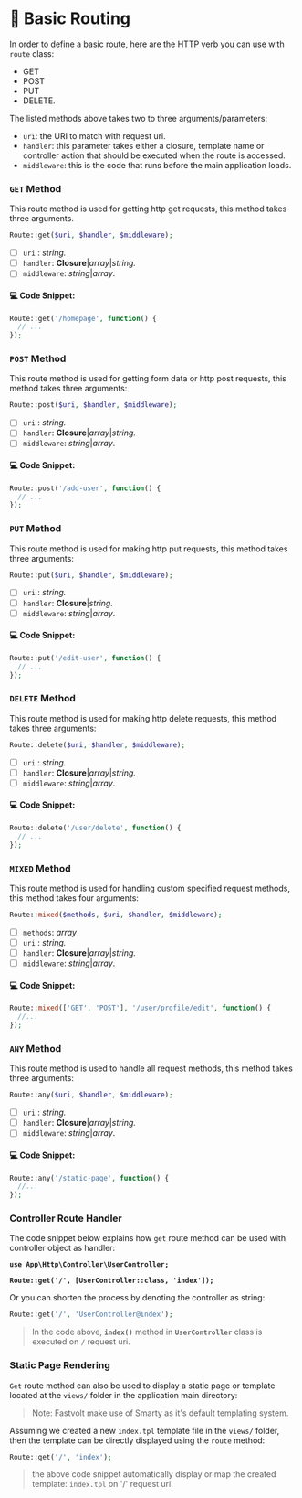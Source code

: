 # 🏁 Basic Routing

In order to define a basic route, here are the HTTP verb you can use with `route` class:

* GET
* POST
* PUT
* DELETE.

The listed methods above takes two to three arguments/parameters:

* `uri`: the URI to match with request uri.
* `handler`: this parameter takes either a closure, template name or controller action that should be executed when the route is accessed.
* `middleware`: this is the code that runs before the main application loads.



### `GET` Method

This route method is used for getting http get requests, this method takes three arguments.

```php
Route::get($uri, $handler, $middleware);
```

* [ ] `uri` : _string._
* [ ] `handler`:  **Closure**|_array_|_string._
* [ ] `middleware`: _string_|_array_.

#### :computer: Code Snippet:

```php
Route::get('/homepage', function() {
  // ...
});
```



### &#x20;`POST` Method

This route method is used for getting form data or http post requests, this method takes three arguments:

```php
Route::post($uri, $handler, $middleware);
```

* [ ] `uri` : _string._
* [ ] `handler`:  **Closure**|_array_|_string._
* [ ] `middleware`: _string_|_array_.

#### :computer: Code Snippet:

```php
Route::post('/add-user', function() {
  // ...
});
```



### &#x20;`PUT` Method

This route method is used for making http put requests, this method takes three arguments:

```php
Route::put($uri, $handler, $middleware);
```

* [ ] `uri` : _string._
* [ ] `handler`:  **Closure**|_string._
* [ ] `middleware`: _string_|_array_.

#### :computer: Code Snippet:

```php
Route::put('/edit-user', function() {
  // ...
});
```



### `DELETE` Method

This route method is used for making http delete requests, this method takes three arguments:

```php
Route::delete($uri, $handler, $middleware);
```

* [ ] `uri` : _string._
* [ ] `handler`:  **Closure**|_array_|_string._
* [ ] `middleware`: _string_|_array_.

#### :computer: Code Snippet:

```php
Route::delete('/user/delete', function() {
  // ...
});
```

### `MIXED` Method

This route method is used for handling custom specified request methods, this method takes four arguments:

```php
Route::mixed($methods, $uri, $handler, $middleware);
```

* [ ] `methods`: _array_
* [ ] `uri` : _string._
* [ ] `handler`:  **Closure**|_array_|_string._
* [ ] `middleware`: _string_|_array_.

#### :computer: Code Snippet:

```php
Route::mixed(['GET', 'POST'], '/user/profile/edit', function() {
  //...
});
```



### `ANY` Method

This route method is used to handle all request methods, this method takes three arguments:

```php
Route::any($uri, $handler, $middleware);
```

* [ ] `uri` : _string._
* [ ] `handler`:  **Closure**|_array_|_string._
* [ ] `middleware`: _string_|_array_.

#### :computer: Code Snippet:

```php
Route::any('/static-page', function() {
  //...
});
```



### Controller Route Handler

The code snippet below explains how `get` route method can be used with controller object as handler:

<pre class="language-php"><code class="lang-php"><strong>use App\Http\Controller\UserController;
</strong><strong>
</strong><strong>Route::get('/', [UserController::class, 'index']);
</strong></code></pre>

Or you can shorten the process by denoting the controller as string:

```php
Route::get('/', 'UserController@index');
```

> In the code above, **`index()`** method in **`UserController`** class is executed on `/` request uri.



### Static Page Rendering

`Get` route method can also be used to display a static page or template located at the `views/` folder in the application main directory:

> Note: Fastvolt make use of Smarty as it's default templating system.

Assuming we created a new `index.tpl` template file in the `views/` folder, then the template can be directly displayed using the `route` method:

```php
Route::get('/', 'index');
```

> the above code snippet automatically display or map the created template: `index.tpl` on '/' request uri.



